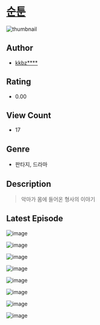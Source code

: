 # [순툰](https://comic.naver.com/challenge/list?titleId=811019)
![thumbnail](https://image-comic.pstatic.net/user_contents_data/challenge_comic/2023/05/25/350847/upload_3835206737357780535_480x623.jpeg)

## Author
- [kkbz****](https://comic.naver.com/artistTitle?id=350847)

## Rating
- 0.00

## View Count
- 17

## Genre
- 판타지, 드라마

## Description
> 악마가 몸에 들어온 형사의 이야기


## Latest Episode
![image](https://image-comic.pstatic.net/user_contents_data/challenge_comic/2023/05/25/350847/upload_3906369342600799793.jpeg)

![image](https://image-comic.pstatic.net/user_contents_data/challenge_comic/2023/05/25/350847/upload_3847311257358645602.jpeg)

![image](https://image-comic.pstatic.net/user_contents_data/challenge_comic/2023/05/25/350847/upload_7293918676567536996.jpeg)

![image](https://image-comic.pstatic.net/user_contents_data/challenge_comic/2023/05/25/350847/upload_3558235347369813561.jpeg)

![image](https://image-comic.pstatic.net/user_contents_data/challenge_comic/2023/05/25/350847/upload_3702634420737881654.jpeg)

![image](https://image-comic.pstatic.net/user_contents_data/challenge_comic/2023/05/25/350847/upload_4050813283831277113.jpeg)

![image](https://image-comic.pstatic.net/user_contents_data/challenge_comic/2023/05/25/350847/upload_7221068338823312737.jpeg)

![image](https://image-comic.pstatic.net/user_contents_data/challenge_comic/2023/05/25/350847/upload_7161059000734594914.jpeg)

